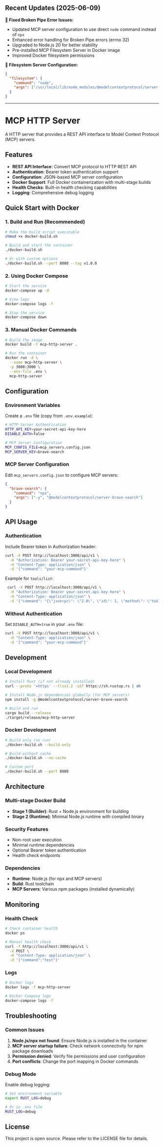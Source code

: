 ## Recent Updates (2025-06-09)

**🔧 Fixed Broken Pipe Error Issues:**
- Updated MCP server configuration to use direct `node` command instead of `npx`
- Enhanced error handling for Broken Pipe errors (errno 32)
- Upgraded to Node.js 20 for better stability
- Pre-installed MCP Filesystem Server in Docker image
- Improved Docker filesystem permissions

**📁 Filesystem Server Configuration:**
```json
{
  "filesystem": {
    "command": "node",
    "args": ["/usr/local/lib/node_modules/@modelcontextprotocol/server-filesystem/dist/index.js", "/workspace"]
  }
}
```

---

# MCP HTTP Server

A HTTP server that provides a REST API interface to Model Context Protocol (MCP) servers.

## Features

- **REST API Interface**: Convert MCP protocol to HTTP REST API
- **Authentication**: Bearer token authentication support
- **Configuration**: JSON-based MCP server configuration
- **Docker Support**: Full Docker containerization with multi-stage builds
- **Health Checks**: Built-in health checking capabilities
- **Logging**: Comprehensive debug logging

## Quick Start with Docker

### 1. Build and Run (Recommended)

```bash
# Make the build script executable
chmod +x docker-build.sh

# Build and start the container
./docker-build.sh

# Or with custom options
./docker-build.sh --port 8080 --tag v1.0.0
```

### 2. Using Docker Compose

```bash
# Start the service
docker-compose up -d

# View logs
docker-compose logs -f

# Stop the service
docker-compose down
```

### 3. Manual Docker Commands

```bash
# Build the image
docker build -t mcp-http-server .

# Run the container
docker run -d \
  --name mcp-http-server \
  -p 3000:3000 \
  --env-file .env \
  mcp-http-server
```

## Configuration

### Environment Variables

Create a `.env` file (copy from `.env.example`):

```bash
# HTTP Server Authentication
HTTP_API_KEY=your-secret-api-key-here
DISABLE_AUTH=false

# MCP Server Configuration
MCP_CONFIG_FILE=mcp_servers.config.json
MCP_SERVER_KEY=brave-search
```

### MCP Server Configuration

Edit `mcp_servers.config.json` to configure MCP servers:

```json
{
  "brave-search": {
    "command": "npx",
    "args": ["-y", "@modelcontextprotocol/server-brave-search"]
  }
}
```

## API Usage

### Authentication

Include Bearer token in Authorization header:

```bash
curl -X POST http://localhost:3000/api/v1 \
  -H "Authorization: Bearer your-secret-api-key-here" \
  -H "Content-Type: application/json" \
  -d '{"command": "your-mcp-command"}'
```

Example for `tools/list`:
```bash
 curl -X POST http://localhost:3000/api/v1 \
  -H "Authorization: Bearer your-secret-api-key-here" \
  -H "Content-Type: application/json" \
  -d '{"command": "{\"jsonrpc\": \"2.0\", \"id\": 1, \"method\": \"tools/list\", \"params\": {}}"}'
```

### Without Authentication

Set `DISABLE_AUTH=true` in your `.env` file:

```bash
curl -X POST http://localhost:3000/api/v1 \
  -H "Content-Type: application/json" \
  -d '{"command": "your-mcp-command"}'
```

## Development

### Local Development

```bash
# Install Rust (if not already installed)
curl --proto '=https' --tlsv1.2 -sSf https://sh.rustup.rs | sh

# Install Node.js dependencies globally (for MCP servers)
npm install -g @modelcontextprotocol/server-brave-search

# Build and run
cargo build --release
./target/release/mcp-http-server
```

### Docker Development

```bash
# Build only (no run)
./docker-build.sh --build-only

# Build without cache
./docker-build.sh --no-cache

# Custom port
./docker-build.sh --port 8080
```

## Architecture

### Multi-stage Docker Build

- **Stage 1 (Builder)**: Rust + Node.js environment for building
- **Stage 2 (Runtime)**: Minimal Node.js runtime with compiled binary

### Security Features

- Non-root user execution
- Minimal runtime dependencies
- Optional Bearer token authentication
- Health check endpoints

### Dependencies

- **Runtime**: Node.js (for npx and MCP servers)
- **Build**: Rust toolchain
- **MCP Servers**: Various npm packages (installed dynamically)

## Monitoring

### Health Check

```bash
# Check container health
docker ps

# Manual health check
curl -f http://localhost:3000/api/v1 \
  -X POST \
  -H "Content-Type: application/json" \
  -d '{"command":"test"}'
```

### Logs

```bash
# Docker logs
docker logs -f mcp-http-server

# Docker Compose logs
docker-compose logs -f
```

## Troubleshooting

### Common Issues

1. **Node.js/npx not found**: Ensure Node.js is installed in the container
2. **MCP server startup failure**: Check network connectivity for npm package downloads
3. **Permission denied**: Verify file permissions and user configuration
4. **Port conflicts**: Change the port mapping in Docker commands

### Debug Mode

Enable debug logging:

```bash
# Set environment variable
export RUST_LOG=debug

# Or in .env file
RUST_LOG=debug
```

## License

This project is open source. Please refer to the LICENSE file for details.
